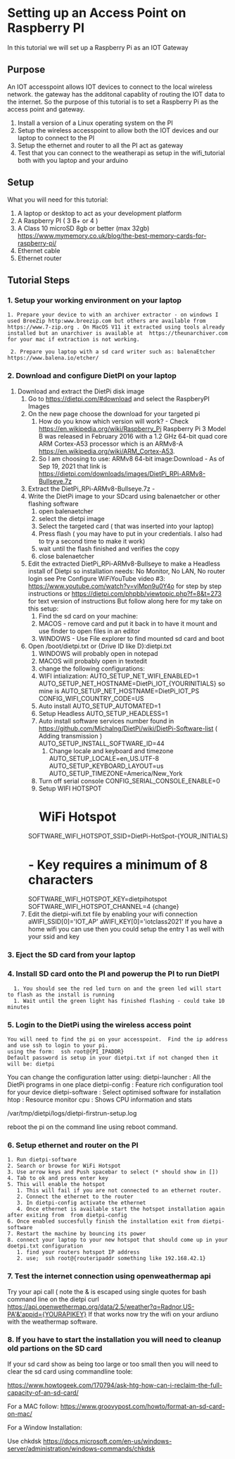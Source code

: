 # Setting up an Access Point on Raspberry PI #
In this tutorial we will set up a Raspberry Pi as an IOT Gateway
## Purpose ##
An IOT accesspoint allows IOT devices to connect to the local wireless network. the gateway has the additonal capablity of routing the IOT data to the internet.
So the purpose of this tutorial is to set a Raspberry Pi as the access point and gateway.
1. Install a version of a Linux operating system on the PI
2. Setup the wireless accesspoint to allow both the IOT devices and our laptop to connect to the PI
3. Setup the ethernet and router to all the PI act as gateway
4. Test that you can connect to the weatherapi as setup in the wifi_tutorial both with you laptop and your arduino
## Setup ##
What you will need for this tutorial:
1. A laptop or desktop to act as your development platform
2. A Raspberry PI ( 3 B+ or 4 )
3. A Class 10 microSD 8gb or better (max 32gb) https://www.mymemory.co.uk/blog/the-best-memory-cards-for-raspberry-pi/
4. Ethernet cable
5. Ethernet router

## Tutorial Steps ##
### 1. Setup your working environment on your laptop ###
    1. Prepare your device to with an archiver extractor - on windows I used BreeZip http:www.breezip.com but others are available from https://www.7-zip.org . On MacOS V11 it extracted using tools already installed but an unarchiver is available at  https://theunarchiver.com for your mac if extraction is not working.
   
     2. Prepare you laptop with a sd card writer such as: balenaEtcher https://www.balena.io/etcher/


### 2. Download and configure  DietPI on your laptop

1. Download and extract the DietPi disk image
   1. Go to https://dietpi.com/#download and select the RaspberyPI Images
   2. On the new page choose the download for your targeted pi
      1. How do you know which version will work? - Check https://en.wikipedia.org/wiki/Raspberry_Pi
      Raspberry Pi 3 Model B was released in February 2016 with a 1.2 GHz 64-bit quad core ARM Cortex-A53 processor which is an  ARMv8-A https://en.wikipedia.org/wiki/ARM_Cortex-A53.
      2. So I am choosing to use:
      ARMv8 64-bit image:Download - As of Sep 19, 2021 that link is  https://dietpi.com/downloads/images/DietPi_RPi-ARMv8-Bullseye.7z
   3. Extract the DietPi_RPi-ARMv8-Bullseye.7z -
   3. Write the DietPi image to your SDcard using balenaetcher or other flashing software
      1. open balenaetcher
      2. select the dietpi image
      3. Select the targeted card ( that was inserted into your laptop)
      4. Press flash ( you may have to put in your credentials. I also had to  try a second time to make it work)
      5. wait until the flash finished and verifies the copy
      6. close balenaetcher
   4. Edit the extracted DietPi_RPi-ARMv8-Bullseye to make a Headless install of Dietpi so installation needs: No Monitor, No LAN,  No router login see 
      Pre Configure WiFiYouTube video #3: https://www.youtube.com/watch?v=vlMpn9u0Y4o for step by step instructions or https://dietpi.com/phpbb/viewtopic.php?f=8&t=273 for text version of instructions
      But follow along here for my take on this setup:
         1. Find the sd card on your machine:
	    1. MACOS - remove card and put it back in to have it mount and use finder to open files in an editor
	    1. WINDOWS - Use File explorer to find mounted sd card and boot
	 2. Open /boot/dietpi.txt or {Drive ID like D}:dietpi.txt
	     1. WINDOWS will probably open in notepad
	     2. MACOS will probably open in textedit
         3. change the following configurations:
	    1. WIFI intialization:
	       AUTO_SETUP_NET_WIFI_ENABLED=1
	       AUTO_SETUP_NET_HOSTNAME=DietPi_IOT_{YOURINITIALS} so mine is
	          AUTO_SETUP_NET_HOSTNAME=DietPi_IOT_PS
	      CONFIG_WIFI_COUNTRY_CODE=US 
	    1. Auto install
	       AUTO_SETUP_AUTOMATED=1
	    1. Setup Headless
	       AUTO_SETUP_HEADLESS=1
	    1. Auto install software services number found in https://github.com/MichaIng/DietPi/wiki/DietPi-Software-list  ( Adding transmission  )
	       AUTO_SETUP_INSTALL_SOFTWARE_ID=44
            1. Change locale and keyboard and timezone
	       AUTO_SETUP_LOCALE=en_US.UTF-8
	       AUTO_SETUP_KEYBOARD_LAYOUT=us
	       AUTO_SETUP_TIMEZONE=America/New_York
	    1. Turn off serial console
	       CONFIG_SERIAL_CONSOLE_ENABLE=0
	    1. Setup WIFI HOTSPOT
	         # WiFi Hotspot
		 SOFTWARE_WIFI_HOTSPOT_SSID=DietPi-HotSpot-{YOUR_INITIALS}
		 # - Key requires a minimum of 8 characters
		 SOFTWARE_WIFI_HOTSPOT_KEY=dietpihotspot
		 SOFTWARE_WIFI_HOTSPOT_CHANNEL=4 {change}
	4. Edit the dietpi-wifi.txt file by enabling your wifi connection
	       aWIFI_SSID[0]='IOT_AP'
	       aWIFI_KEY[0]='iotclass2021'
	    If you have a home wifi you can use then you could setup the entry 1 as well with your ssid and key
	    
### 3. Eject the SD card from your laptop

### 4. Install SD card onto the PI and powerup the PI to run DietPI
      1. You should see the red led turn on and the green led will start to flash as the install is running
      1. Wait until the green light has finished flashing - could take 10 minutes


### 5. Login to the DietPi using the wireless access point
    You will need to find the pi on your accesspoint.  Find the ip address and use ssh to login to your pi.
    using the form:  ssh root@{PI_IPADDR}
    Default password is setup in your dietpi.txt if not changed then it will be: dietpi

 You can change the configuration latter using:
 dietpi-launcher : All the DietPi programs in one place
 dietpi-config   : Feature rich configuration tool for your device
 dietpi-software : Select optimised software for installation
 htop            : Resource monitor
 cpu             : Shows CPU information and stats
 
/var/tmp/dietpi/logs/dietpi-firstrun-setup.log

reboot the pi on the command line using reboot command.



### 6. Setup ethernet and router on the PI

    1. Run dietpi-software
    2. Search or browse for WiFi Hotspot
    3. Use arrow keys and Push spacebar to select (* should show in [])
    4. Tab to ok and press enter key
    5. This will enable the hotspot
       1. This will fail if you are not connected to an ethernet router.
       2. Connect the ethernet to the router
       3. In dietpi-config activate the ethernet
       4. Once ethernet is available start the hotspot installation again after exiting from  from dietpi-config
    6. Once enabled succesfully finish the installation exit from dietpi-software
    7. Restart the machine by bouncing its power
    8. connect your laptop to your new hotspot that should come up in your doetpi.txt configuration
       1. find your routers hotspot IP address
       2. use;  ssh root@{routeripaddr something like 192.168.42.1}
       
    
### 7. Test the internet connection using openweathermap api
 Try your api call ( note the & is escaped using single quotes for bash command line on the dietpi
curl https://api.openwethermap.org/data/2.5/weather?q=Radnor,US-PA'&'appid={YOURAPIKEY}
 If that works now try the wifi on your ardiuno with the weathermap software.

### 8. If you have to start the installation you will need to cleanup old partions on the SD card

If your sd card show as being too large or too small then you will need to clear the sd card using commandline toole:

https://www.howtogeek.com/170794/ask-htg-how-can-i-reclaim-the-full-capacity-of-an-sd-card/

For a MAC follow: 
https://www.groovypost.com/howto/format-an-sd-card-on-mac/

For a Window Installation:

Use chkdsk   https://docs.microsoft.com/en-us/windows-server/administration/windows-commands/chkdsk
